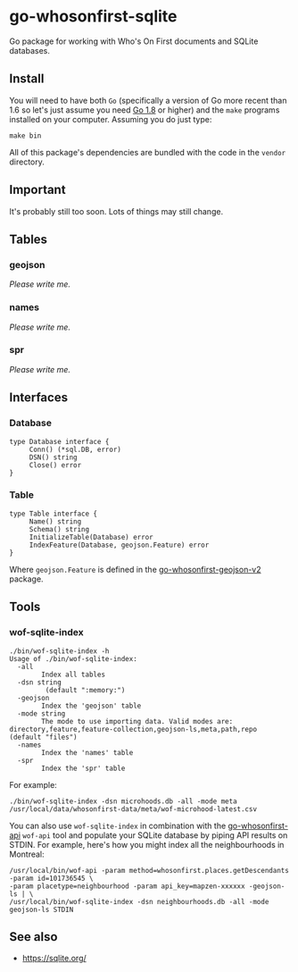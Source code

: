 # go-whosonfirst-sqlite

Go package for working with Who's On First documents and SQLite databases.

## Install

You will need to have both `Go` (specifically a version of Go more recent than 1.6 so let's just assume you need [Go 1.8](https://golang.org/dl/) or higher) and the `make` programs installed on your computer. Assuming you do just type:

```
make bin
```

All of this package's dependencies are bundled with the code in the `vendor` directory.

## Important

It's probably still too soon. Lots of things may still change.

## Tables

### geojson

_Please write me._

### names

_Please write me._

### spr

_Please write me._

## Interfaces

### Database

```
type Database interface {
     Conn() (*sql.DB, error)
     DSN() string
     Close() error
}
```

### Table

```
type Table interface {
     Name() string
     Schema() string
     InitializeTable(Database) error
     IndexFeature(Database, geojson.Feature) error
}
```

Where `geojson.Feature` is defined in the [go-whosonfirst-geojson-v2](https://github.com/whosonfirst/go-whosonfirst-geojson-v2#geojsonfeature) package.

## Tools

### wof-sqlite-index

```
./bin/wof-sqlite-index -h
Usage of ./bin/wof-sqlite-index:
  -all
    	Index all tables
  -dsn string
    	 (default ":memory:")
  -geojson
    	Index the 'geojson' table
  -mode string
    	The mode to use importing data. Valid modes are: directory,feature,feature-collection,geojson-ls,meta,path,repo (default "files")
  -names
    	Index the 'names' table
  -spr
    	Index the 'spr' table
```

For example:

```
./bin/wof-sqlite-index -dsn microhoods.db -all -mode meta /usr/local/data/whosonfirst-data/meta/wof-microhood-latest.csv
```

You can also use `wof-sqlite-index` in combination with the [go-whosonfirst-api](https://github.com/whosonfirst/go-whosonfirst-api) `wof-api` tool and populate your SQLite database by piping API results on STDIN. For example, here's how you might index all the neighbourhoods in Montreal:

```
/usr/local/bin/wof-api -param method=whosonfirst.places.getDescendants -param id=101736545 \
-param placetype=neighbourhood -param api_key=mapzen-xxxxxx -geojson-ls | \
/usr/local/bin/wof-sqlite-index -dsn neighbourhoods.db -all -mode geojson-ls STDIN
```

## See also

* https://sqlite.org/